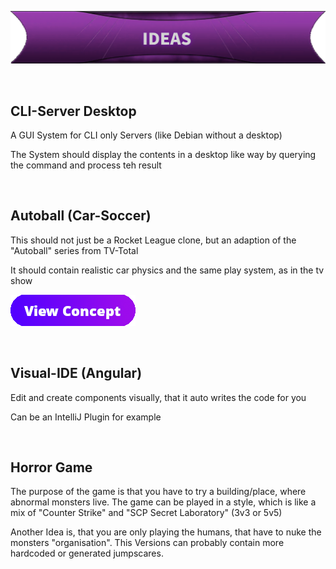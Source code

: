 ![Banner](../assets/ideasBanner.png)

<br>

## CLI-Server Desktop

A GUI System for CLI only Servers (like Debian without a desktop)

The System should display the contents in a desktop like way by querying the command and process teh result

<br>

## Autoball (Car-Soccer)

This should not just be a Rocket League clone, but an adaption of the "Autoball" series from TV-Total

It should contain realistic car physics and the same play system, as in the tv show

<a href="https://github.com/Asedem/Asedem/blob/main/concept/AUTOBALL.md"><img src="../assets/viewConceptButton.png" alt="View Concept"><a/>

<br>

## Visual-IDE (Angular)

Edit and create components visually, that it auto writes the code for you

Can be an IntelliJ Plugin for example

<br>

## Horror Game

The purpose of the game is that you have to try a building/place, where abnormal monsters live. The game can be played in a style, which is like a mix of "Counter Strike" and "SCP Secret Laboratory" (3v3 or 5v5)

Another Idea is, that you are only playing the humans, that have to nuke the monsters "organisation". This Versions can probably contain more hardcoded or generated jumpscares.
